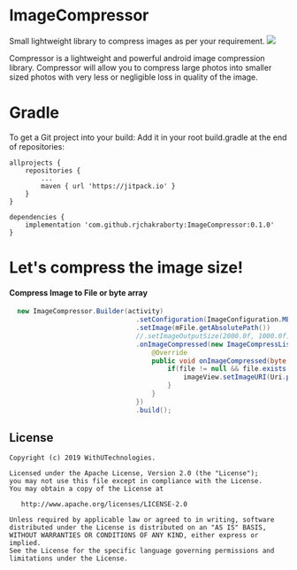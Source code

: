 # ImageCompressor
Small lightweight library to compress images as per your requirement. 
[![](https://jitpack.io/v/rjchakraborty/ImageCompressor.svg)](https://jitpack.io/#rjchakraborty/ImageCompressor)

Compressor is a lightweight and powerful android image compression library. Compressor will allow you to compress large photos into smaller sized photos with very less or negligible loss in quality of the image.

# Gradle
To get a Git project into your build:
Add it in your root build.gradle at the end of repositories:

	allprojects {
		repositories {
			...
			maven { url 'https://jitpack.io' }
		}
	}

```
dependencies {
    implementation 'com.github.rjchakraborty:ImageCompressor:0.1.0'
}
```
# Let's compress the image size!
#### Compress Image to File or byte array
```java
  new ImageCompressor.Builder(activity)
                                .setConfiguration(ImageConfiguration.MEDIA_QUALITY_LOW)
                                .setImage(mFile.getAbsolutePath())
                                //.setImageOutputSize(2000.0f, 1000.0f) // if declared then wil override configuration
                                .onImageCompressed(new ImageCompressListener() {
                                    @Override
                                    public void onImageCompressed(byte[] bytes, File file) {
                                        if(file != null && file.exists()) {
                                            imageView.setImageURI(Uri.parse(file.getAbsolutePath()));
                                        }
                                    }
                                })
                                .build();
```

License
-------
    Copyright (c) 2019 WithUTechnologies.
    
    Licensed under the Apache License, Version 2.0 (the "License");
    you may not use this file except in compliance with the License.
    You may obtain a copy of the License at

       http://www.apache.org/licenses/LICENSE-2.0

    Unless required by applicable law or agreed to in writing, software
    distributed under the License is distributed on an "AS IS" BASIS,
    WITHOUT WARRANTIES OR CONDITIONS OF ANY KIND, either express or implied.
    See the License for the specific language governing permissions and
    limitations under the License.




